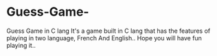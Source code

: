 # Guess-Game-
Guess Game in C lang 
It's a game built in C lang that has the features of playing in two language, French And English..
Hope you will have fun playing it..

